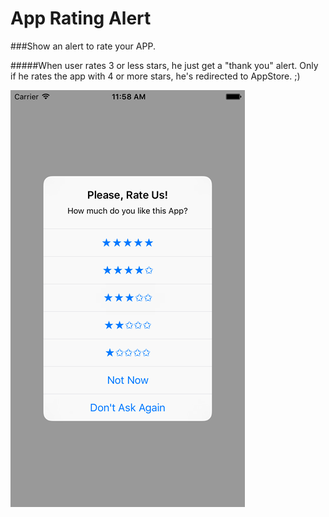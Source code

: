 # App Rating Alert
###Show an alert to rate your APP.

#####When user rates 3 or less stars, he just get a "thank you" alert. Only if he rates the app with 4 or more stars, he's redirected to AppStore. ;)

![Alt text](ReadmeImages/Screen1.png?raw=true "Alert")



